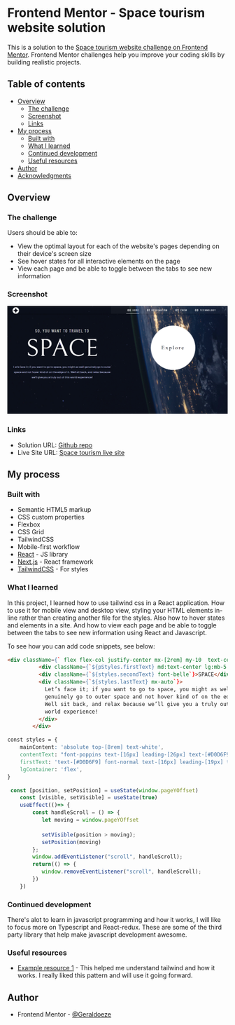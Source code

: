# Frontend Mentor - Space tourism website solution

This is a solution to the [Space tourism website challenge on Frontend Mentor](https://www.frontendmentor.io/challenges/space-tourism-multipage-website-gRWj1URZ3). Frontend Mentor challenges help you improve your coding skills by building realistic projects. 

## Table of contents

- [Overview](#overview)
  - [The challenge](#the-challenge)
  - [Screenshot](#screenshot)
  - [Links](#links)
- [My process](#my-process)
  - [Built with](#built-with)
  - [What I learned](#what-i-learned)
  - [Continued development](#continued-development)
  - [Useful resources](#useful-resources)
- [Author](#author)
- [Acknowledgments](#acknowledgments)


## Overview

### The challenge

Users should be able to:

- View the optimal layout for each of the website's pages depending on their device's screen size
- See hover states for all interactive elements on the page
- View each page and be able to toggle between the tabs to see new information

### Screenshot

![Screenshot](./images/spaceImg.png)

### Links

- Solution URL: [Github repo](https://github.com/Geraldoeze/space-info)
- Live Site URL: [Space tourism live site](https://space-info.vercel.app/)

## My process

### Built with

- Semantic HTML5 markup
- CSS custom properties
- Flexbox
- CSS Grid
- TailwindCSS
- Mobile-first workflow
- [React](https://reactjs.org/) - JS library
- [Next.js](https://nextjs.org/) - React framework
- [TailwindCSS](https://tailwindcss.com/) - For styles


### What I learned

In this project, I learned how to use tailwind css in a React application.
How to use it for mobile view and desktop view, styling your HTML elements in-line rather than creating another file for the styles.
Also how to hover states and elements in a site.
And how to view each page and be able to toggle between the tabs to see new information using React and Javascript.

To see how you can add code snippets, see below:

```html
<div className={` flex flex-col justify-center mx-[2rem] my-10  text-center `}>
          <div className={`${pStyles.firstText} md:text-center lg:mb-5 `}>SO, YOU WANT TO TRAVEL TO</div>
          <div className={`${styles.secondText} font-belle`}>SPACE</div>
          <div className={`${styles.lastText} mx-auto`}>
            Let’s face it; if you want to go to space, you might as well
            genuinely go to outer space and not hover kind of on the edge of it.
            Well sit back, and relax because we’ll give you a truly out of this
            world experience!
          </div>
        </div>
```
```css
const styles = {
    mainContent: 'absolute top-[8rem] text-white',
    contentText: "font-poppins text-[16px] leading-[26px] text-[#D0D6F9] lg:text-[18px] lg:leading-[32px]",
    firstText: 'text-[#D0D6F9] font-normal text-[16px] leading-[19px] tracking-[2.7px] md:text-[24px] md:leading-[27.5px] lg:text-[32px] lg:leading-[36.67px]',
    lgContainer: 'flex',
}
```
```js
 const [position, setPosition] = useState(window.pageYOffset)
    const [visible, setVisible] = useState(true) 
    useEffect(()=> {
        const handleScroll = () => {
           let moving = window.pageYOffset
           
           setVisible(position > moving);
           setPosition(moving)
        };
        window.addEventListener("scroll", handleScroll);
        return(() => {
           window.removeEventListener("scroll", handleScroll);
        })
    })
```


### Continued development

There's alot to learn in javascript programming and how it works, I will like to focus more on Typescript and React-redux.
These are some of the third party library that help make javascript development awesome.

### Useful resources

- [Example resource 1](https://www.codeinwp.com/blog/tailwind-css-tutorial/) - This helped me understand tailwind and how it works. I really liked this pattern and will use it going forward.


## Author

- Frontend Mentor - [@Geraldoeze](https://www.frontendmentor.io/profile/Geraldoeze)


